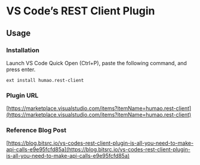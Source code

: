 # VS Code’s REST Client Plugin

## Usage

### Installation

Launch VS Code Quick Open (Ctrl+P), paste the following command, and press enter.

```
ext install humao.rest-client
```

### Plugin URL

[https://marketplace.visualstudio.com/items?itemName=humao.rest-client](https://marketplace.visualstudio.com/items?itemName=humao.rest-client)

### Reference Blog Post

[https://blog.bitsrc.io/vs-codes-rest-client-plugin-is-all-you-need-to-make-api-calls-e9e95fcfd85a](https://blog.bitsrc.io/vs-codes-rest-client-plugin-is-all-you-need-to-make-api-calls-e9e95fcfd85a)
